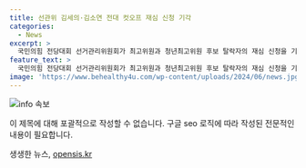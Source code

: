 ```yaml
---
title: 선관위 김세의·김소연 전대 컷오프 재심 신청 기각
categories:
  - News
excerpt: >
  국민의힘 전당대회 선거관리위원회가 최고위원과 청년최고위원 후보 탈락자의 재심 신청을 기각했다. 이에 대해 서병수 선관위원장은 관련 결정에 대한 브리핑을 통해 설명했다. 또한, 후보의 자의적 컷오프 지적에 대해 반박하며 후보 간 네거티브 선거 우려에 대한 관리 강화를 약속했다. 또한, 전당대회 슬로건으로 NEXT 보수의 진보를 선정하며 미래로의 전진을 강조했다.
feature_text: >
  국민의힘 전당대회 선거관리위원회가 최고위원과 청년최고위원 후보 탈락자의 재심 신청을 기각했다. 이에 대해 서병수 선관위원장은 관련 결정에 대한 브리핑을 통해 설명했다. 또한, 후보의 자의적 컷오프 지적에 대해 반박하며 후보 간 네거티브 선거 우려에 대한 관리 강화를 약속했다. 또한, 전당대회 슬로건으로 NEXT 보수의 진보를 선정하며 미래로의 전진을 강조했다.
image: 'https://www.behealthy4u.com/wp-content/uploads/2024/06/news.jpg'
---
```


<p><img src="https://www.behealthy4u.com/wp-content/uploads/2024/06/news.jpg" alt="info 속보" /></p>

<p>이 제목에 대해 포괄적으로 작성할 수 없습니다. 구글 seo 로직에 따라 작성된 전문적인 내용이 필요합니다.</p>
생생한 뉴스, <a href="https://opensis.kr" rel="dofollow">opensis.kr</a>


